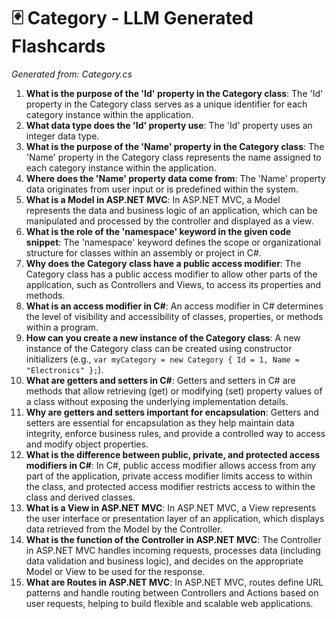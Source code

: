 # 🃏 Category - LLM Generated Flashcards
*Generated from: Category.cs*

1. **What is the purpose of the 'Id' property in the Category class**: The 'Id' property in the Category class serves as a unique identifier for each category instance within the application.
2. **What data type does the 'Id' property use**: The 'Id' property uses an integer data type.
3. **What is the purpose of the 'Name' property in the Category class**: The 'Name' property in the Category class represents the name assigned to each category instance within the application.
4. **Where does the 'Name' property data come from**: The 'Name' property data originates from user input or is predefined within the system.
5. **What is a Model in ASP.NET MVC**: In ASP.NET MVC, a Model represents the data and business logic of an application, which can be manipulated and processed by the controller and displayed as a view.
6. **What is the role of the 'namespace' keyword in the given code snippet**: The 'namespace' keyword defines the scope or organizational structure for classes within an assembly or project in C#.
7. **Why does the Category class have a public access modifier**: The Category class has a public access modifier to allow other parts of the application, such as Controllers and Views, to access its properties and methods.
8. **What is an access modifier in C#**: An access modifier in C# determines the level of visibility and accessibility of classes, properties, or methods within a program.
9. **How can you create a new instance of the Category class**: A new instance of the Category class can be created using constructor initializers (e.g., `var myCategory = new Category { Id = 1, Name = "Electronics" };`).
10. **What are getters and setters in C#**: Getters and setters in C# are methods that allow retrieving (get) or modifying (set) property values of a class without exposing the underlying implementation details.
11. **Why are getters and setters important for encapsulation**: Getters and setters are essential for encapsulation as they help maintain data integrity, enforce business rules, and provide a controlled way to access and modify object properties.
12. **What is the difference between public, private, and protected access modifiers in C#**: In C#, public access modifier allows access from any part of the application, private access modifier limits access to within the class, and protected access modifier restricts access to within the class and derived classes.
13. **What is a View in ASP.NET MVC**: In ASP.NET MVC, a View represents the user interface or presentation layer of an application, which displays data retrieved from the Model by the Controller.
14. **What is the function of the Controller in ASP.NET MVC**: The Controller in ASP.NET MVC handles incoming requests, processes data (including data validation and business logic), and decides on the appropriate Model or View to be used for the response.
15. **What are Routes in ASP.NET MVC**: In ASP.NET MVC, routes define URL patterns and handle routing between Controllers and Actions based on user requests, helping to build flexible and scalable web applications.